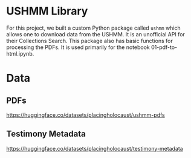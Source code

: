 
# USHMM Library

For this project, we built a custom Python package called `ushmm` which allows one to download data from the USHMM. It is an unofficial API for their Collections Search. This package also has basic functions for processing the PDFs. It is used primarily for the notebook 01-pdf-to-html.ipynb.

# Data

## PDFs

https://huggingface.co/datasets/placingholocaust/ushmm-pdfs

## Testimony Metadata

https://huggingface.co/datasets/placingholocaust/testimony-metadata